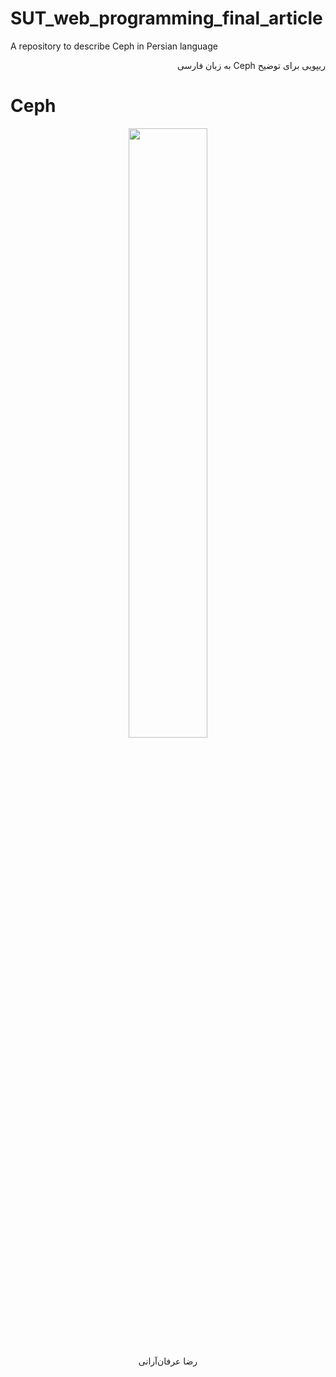 # SUT_web_programming_final_article

A repository to describe Ceph in Persian language

<p dir="rtl" style="position:right;">
ریپویی برای توضیح Ceph به زبان فارسی
</p>

# Ceph

<p align='center' width='100%' style="position:center;">

<img width="50%" src='https://www.vectorlogo.zone/logos/ceph/ceph-icon.svg'>

</p>

<p align='center'>
 رضا عرفان‌آرانی
</p>
